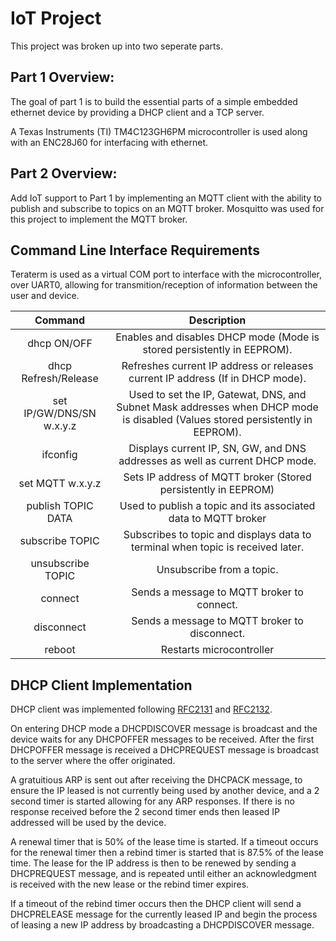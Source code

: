 # IoT Project

This project was broken up into two seperate parts.

## Part 1 Overview:
  
  The goal of part 1 is to build the essential parts of a simple embedded ethernet device by providing a DHCP client and a TCP server. 
  
  A Texas Instruments (TI) TM4C123GH6PM microcontroller is used along with an ENC28J60 for interfacing with ethernet.
  
## Part 2 Overview: 
  
  Add IoT support to Part 1 by implementing an MQTT client with the ability to publish and subscribe to topics on an MQTT broker. Mosquitto was used for this project to implement the MQTT broker.

## Command Line Interface Requirements

   Teraterm is used as a virtual COM port to interface with the microcontroller, over UART0, allowing for transmition/reception of information between the user and device.
   
   | Command | Description |
   | :----: | :----: |
   | dhcp ON/OFF | Enables and disables DHCP mode (Mode is stored persistently in EEPROM). |
   | dhcp Refresh/Release | Refreshes current IP address or releases current IP address (If in DHCP mode).|
   | set IP/GW/DNS/SN w.x.y.z | Used to set the IP, Gatewat, DNS, and Subnet Mask addresses when DHCP mode is disabled (Values stored persistently in EEPROM). |
   | ifconfig | Displays current IP, SN, GW, and DNS addresses as well as current DHCP mode. |
   | set MQTT w.x.y.z | Sets IP address of MQTT broker (Stored persistently in EEPROM) |
   | publish TOPIC DATA | Used to publish a topic and its associated data to MQTT broker |
   | subscribe TOPIC | Subscribes to topic and displays data to terminal when topic is received later. |
   | unsubscribe TOPIC | Unsubscribe from a topic. |
   | connect | Sends a message to MQTT broker to connect. |
   | disconnect | Sends a message to MQTT broker to disconnect. |
   | reboot | Restarts microcontroller |

## DHCP Client Implementation

  DHCP client was implemented following [RFC2131](https://tools.ietf.org/html/rfc2131) and [RFC2132](https://tools.ietf.org/html/rfc2132#page-25).
  
  On entering DHCP mode a DHCPDISCOVER message is broadcast and the device waits for any DHCPOFFER messages to be received. After the first DHCPOFFER message is received a DHCPREQUEST message is broadcast to the server where the offer originated.
  
  A gratuitious ARP is sent out after receiving the DHCPACK message, to ensure the IP leased is not currently being used by another device, and a 2 second timer is started allowing for any ARP responses. If there is no response received before the 2 second timer ends then leased IP addressed will be used by the device. 
  
  A renewal timer that is 50% of the lease time is started. If a timeout occurs for the renewal timer then a rebind timer is started that is 87.5% of the lease time. The lease for the IP address is then to be renewed by sending a DHCPREQUEST message, and is repeated until either an acknowledgment is received with the new lease or the rebind timer expires. 
  
  If a timeout of the rebind timer occurs then the DHCP client will send a DHCPRELEASE message for the currently leased IP and begin the process of leasing a new IP address by broadcasting a DHCPDISCOVER message.
